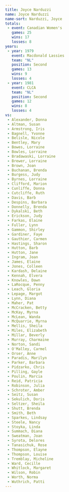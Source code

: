 ```yaml
---
title: Joyce Narduzzi
name: Joyce Narduzzi
name-sort: Narduzzi, Joyce
totals:
 - event: Canadian Women's
   games: 25
   wins: 17
   losses: 8
years:
 - year: 1979
   event: Macdonald Lassies
   team: "NL"
   position: Second
   games: 13
   wins: 9
   losses: 4
 - year: 1981
   event: CLCA
   team: "NL"
   position: Second
   games: 12
   wins: 8
   losses: 4
vs:
 - Alexander, Donna
 - Altman, Susan
 - Armstrong, Iris
 - Bagnell, Yvonne
 - Belisle, Nicole
 - Bentley, Mary
 - Bowes, Lorraine
 - Bowles, Lorraine
 - Bradawaski, Lorraine
 - Brewer, Lorraine
 - Brown, Joan
 - Buchanan, Brenda
 - Burgess, Judy
 - Byrnes, Lorraine
 - Clifford, Marion
 - Cunliffe, Donna
 - Cutcliffe, Ruth
 - Davis, Barb
 - Despins, Barbara
 - Donnelly, Brenda
 - Dykalski, Beth
 - Erickson, Judy
 - Farkas, Elaine
 - Fuller, Lynn
 - Gammon, Shirley
 - Gardiner, Faye
 - Gauthier, Carmen
 - Hastings, Sharon
 - Hutton, Barb
 - Hutton, Jane
 - Ingram, Joan
 - James, Elaine
 - Jones, Colleen
 - Kardash, Delaine
 - Kennah, Elvera
 - Knowles, Dawn
 - LaRocque, Penny
 - Leach, Gloria
 - Lepage, Margot
 - Lynn, Diana
 - Maher, Pat
 - McCracken, Betty
 - McKay, Myrna
 - McLean, Wanda
 - McQuarrie, Myrna
 - Mellis, Sheila
 - Miles, Elizabeth
 - Millar, Beverly
 - Murray, Charmaine
 - Norton, Sandi
 - O'Malley, Carmel
 - Orser, Anne
 - Paradis, Marilyn
 - Parker, Barbara
 - Pidzarko, Chris
 - Pilling, Gayle
 - Poulin, Marcia
 - Reid, Patricia
 - Robinson, Julia
 - Schroter, Amber
 - Seitz, Susan
 - Sekulich, Doris
 - Seltzer, Sheila
 - Shutt, Brenda
 - Smith, Beth
 - Sparkes, Lindsay
 - Steele, Nancy
 - Stoyka, Linda
 - Summach, Diana
 - Sweatman, Joan
 - Syrota, Delores
 - Tanasichuk, Rose
 - Thompson, Elayne
 - Thompson, Louise
 - Tremblay, Micheline
 - Ward, Cecille
 - Whitlock, Margaret
 - Wilson, Robin
 - Worth, Norma
 - Wuthrich, Patti
---
```

